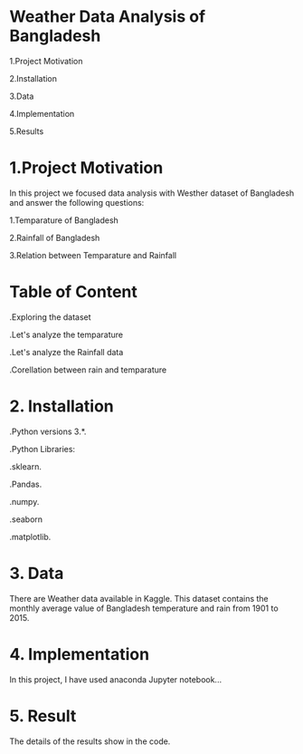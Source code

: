 # Weather Data Analysis of Bangladesh

1.Project Motivation 

2.Installation 

3.Data 

4.Implementation

5.Results 

# 1.Project Motivation
In this project we focused data analysis with Westher  dataset of Bangladesh and answer the following questions:

1.Temparature of Bangladesh

2.Rainfall of Bangladesh

3.Relation between Temparature and Rainfall
# Table of Content
.Exploring the dataset

.Let's analyze the temparature

.Let's analyze the Rainfall data

.Corellation between rain and temparature
#
# 2. Installation
.Python versions 3.*.

.Python Libraries:

.sklearn.

.Pandas.

.numpy.

.seaborn

.matplotlib.

#
# 3. Data
There are Weather data available in Kaggle. This dataset contains the monthly average value of Bangladesh temperature and rain from 1901 to 2015.
#
# 4. Implementation
In this project, I have used anaconda Jupyter notebook...
#
# 5. Result
The details of the results show in the code.
